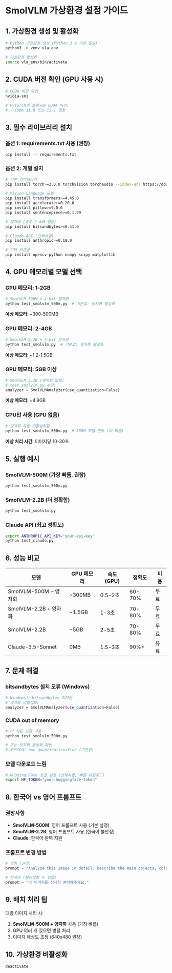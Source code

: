 # SmolVLM 가상환경 설정 가이드

## 1. 가상환경 생성 및 활성화

```bash
# Python 가상환경 생성 (Python 3.8 이상 필요)
python3 -m venv vla_env

# 가상환경 활성화
source vla_env/bin/activate
```

## 2. CUDA 버전 확인 (GPU 사용 시)

```bash
# CUDA 버전 확인
nvidia-smi

# PyTorch와 호환되는 CUDA 버전:
# - CUDA 11.8 또는 12.1 권장
```

## 3. 필수 라이브러리 설치

### 옵션 1: requirements.txt 사용 (권장)

```bash
pip install -r requirements.txt
```

### 옵션 2: 개별 설치

```bash
# 기본 라이브러리
pip install torch>=2.0.0 torchvision torchaudio --index-url https://download.pytorch.org/whl/cu118

# Vision-Language 모델
pip install transformers>=4.45.0
pip install accelerate>=0.20.0
pip install pillow>=9.0.0
pip install sentencepiece>=0.1.99

# 양자화 (속도 2-4배 향상)
pip install bitsandbytes>=0.41.0

# Claude API (선택사항)
pip install anthropic>=0.18.0

# 기타 의존성
pip install opencv-python numpy scipy matplotlib
```

## 4. GPU 메모리별 모델 선택

### GPU 메모리: 1-2GB
```python
# SmolVLM-500M + 4-bit 양자화
python test_smolvlm_500m.py  # 기본값: 양자화 활성화
```
**예상 메모리**: ~300-500MB

### GPU 메모리: 2-4GB
```python
# SmolVLM-2.2B + 4-bit 양자화
python test_smolvlm.py  # 기본값: 양자화 활성화
```
**예상 메모리**: ~1.2-1.5GB

### GPU 메모리: 5GB 이상
```python
# SmolVLM-2.2B (양자화 없음)
# test_smolvlm.py 수정:
analyzer = SmolVLMAnalyzer(use_quantization=False)
```
**예상 메모리**: ~4.9GB

### CPU만 사용 (GPU 없음)
```python
# 양자화 자동 비활성화됨
python test_smolvlm_500m.py  # 500M 모델 권장 (더 빠름)
```
**예상 처리 시간**: 이미지당 10-30초

## 5. 실행 예시

### SmolVLM-500M (가장 빠름, 권장)
```bash
python test_smolvlm_500m.py
```

### SmolVLM-2.2B (더 정확함)
```bash
python test_smolvlm.py
```

### Claude API (최고 정확도)
```bash
export ANTHROPIC_API_KEY="your-api-key"
python test_claude.py
```

## 6. 성능 비교

| 모델 | GPU 메모리 | 속도 (GPU) | 정확도 | 비용 |
|------|-----------|-----------|--------|------|
| SmolVLM-500M + 양자화 | ~300MB | 0.5-2초 | 60-70% | 무료 |
| SmolVLM-2.2B + 양자화 | ~1.5GB | 1-3초 | 70-80% | 무료 |
| SmolVLM-2.2B | ~5GB | 2-5초 | 70-80% | 무료 |
| Claude-3.5-Sonnet | 0MB | 1.5-3초 | 90%+ | 유료 |

## 7. 문제 해결

### bitsandbytes 설치 오류 (Windows)
```bash
# Windows는 bitsandbytes 미지원
# 양자화 비활성화:
analyzer = SmolVLMAnalyzer(use_quantization=False)
```

### CUDA out of memory
```bash
# 더 작은 모델 사용
python test_smolvlm_500m.py

# 또는 양자화 활성화 확인
# 코드에서: use_quantization=True (기본값)
```

### 모델 다운로드 느림
```bash
# Hugging Face 토큰 설정 (선택사항, 빠른 다운로드)
export HF_TOKEN="your-huggingface-token"
```

## 8. 한국어 vs 영어 프롬프트

### 권장사항
- **SmolVLM-500M**: 영어 프롬프트 사용 (기본 설정)
- **SmolVLM-2.2B**: 영어 프롬프트 사용 (한국어 불안정)
- **Claude**: 한국어 완벽 지원

### 프롬프트 변경 방법
```python
# 영어 (권장)
prompt = "Analyze this image in detail. Describe the main objects, colors, positions."

# 한국어 (불안정할 수 있음)
prompt = "이 이미지를 상세히 분석해주세요."
```

## 9. 배치 처리 팁

대량 이미지 처리 시:
1. **SmolVLM-500M + 양자화** 사용 (가장 빠름)
2. GPU 여러 개 있으면 병렬 처리
3. 이미지 해상도 조정 (640x480 권장)

## 10. 가상환경 비활성화

```bash
deactivate
```
